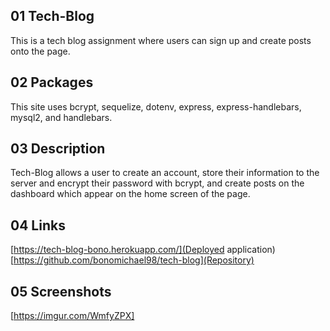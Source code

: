## 01 Tech-Blog
This is a tech blog assignment where users can sign up and create posts onto the page.

## 02 Packages
This site uses bcrypt, sequelize, dotenv, express, express-handlebars, mysql2, and handlebars.

## 03 Description
Tech-Blog allows a user to create an account, store their information to the server and encrypt their password with bcrypt, and create posts on the dashboard which appear on the home screen of the page.

## 04 Links
[https://tech-blog-bono.herokuapp.com/](Deployed application)
[https://github.com/bonomichael98/tech-blog](Repository)

## 05 Screenshots
[https://imgur.com/WmfyZPX]